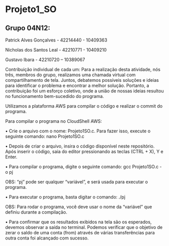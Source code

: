 # Projeto1_SO

## Grupo 04N12:

  Patrick Alves Gonçalves - 42214440 - 10409363

  Nicholas dos Santos Leal - 42210771 - 10409210

  Gustavo Ibara - 42210720 – 10389067

Contribuição individual de cada um:
    Para a realização desta atividade, nós três, membros do grupo, realizamos uma chamada virtual com compartilhamento de tela. Juntos, debatemos possíveis soluções e ideias para identificar o problema e encontrar a melhor solução. Portanto, a contribuição foi um esforço coletivo, onde a união de nossas ideias resultou no funcionamento bem-sucedido do programa.

Utilizamos a plataforma AWS para compilar o código e realizar o commit do programa.

Para compilar o programa no CloudShell AWS:

• Crie o arquivo com o nome: Projeto1SO.c. Para fazer isso, execute o seguinte comando: nano Projeto1SO.c

• Depois de criar o arquivo, insira o código disponível neste repositório. Após inserir o código, saia do editor pressionando as teclas (CTRL + X), Y e Enter.

• Para compilar o programa, digite o seguinte comando: gcc Projeto1SO.c -o pj

OBS: “pj” pode ser qualquer “variável”, e será usada para executar o programa.

• Para executar o programa, basta digitar o comando: ./pj

OBS: Para rodar o programa, você deve usar o nome da “variável” que definiu durante a compilação.

• Para confirmar que os resultados exibidos na tela são os esperados, devemos observar a saída no terminal. Podemos verificar que o objetivo de zerar o saldo de uma conta (from) através de várias transferências para outra conta foi alcançado com sucesso.
